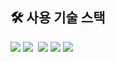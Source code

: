 
## 🛠️ 사용 기술 스택

<div style="display:flex; gap:4px"> 

<img src="https://img.shields.io/badge/-GitHub Pages-black?&logo=GitHub&logoColor=white"/>
<img src="https://img.shields.io/badge/-IntelliJ IDEA-white?&logo=IntelliJIDEA&logoColor=black"/>
<br/>
<img src="https://img.shields.io/badge/-React-blue?&logo=React&logoColor=white"/>
<img src="https://img.shields.io/badge/-Semantic UI React-%2335BDB2?&logo=SemanticUIReact&logoColor=white"/>
<img src="https://img.shields.io/badge/-TypeScript-%233178C6?&logo=TypeScript&logoColor=white"/>



<!--
<img src="https://img.shields.io/badge/-React Query-%23FF4154?&logo=React Query&logoColor=white"/> 
<img src="https://img.shields.io/badge/-Storybook-%23FF4785?&logo=Storybook&logoColor=white"/>
<img src="https://img.shields.io/badge/-Scss-%23CC6699?&logo=sass&logoColor=white"/> <br/>
-->
</div>
